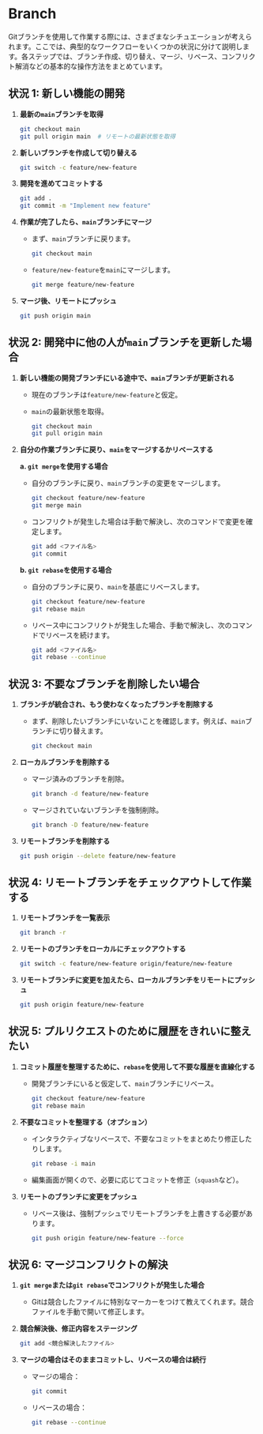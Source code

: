 # Branch

Gitブランチを使用して作業する際には、さまざまなシチュエーションが考えられます。ここでは、典型的なワークフローをいくつかの状況に分けて説明します。各ステップでは、ブランチ作成、切り替え、マージ、リベース、コンフリクト解消などの基本的な操作方法をまとめています。

## **状況 1: 新しい機能の開発**

1. **最新の`main`ブランチを取得**

   ```bash
   git checkout main
   git pull origin main  # リモートの最新状態を取得
   ```

2. **新しいブランチを作成して切り替える**

   ```bash
   git switch -c feature/new-feature
   ```

3. **開発を進めてコミットする**

   ```bash
   git add .
   git commit -m "Implement new feature"
   ```

4. **作業が完了したら、`main`ブランチにマージ**
   - まず、`main`ブランチに戻ります。

     ```bash
     git checkout main
     ```

   - `feature/new-feature`を`main`にマージします。

     ```bash
     git merge feature/new-feature
     ```

5. **マージ後、リモートにプッシュ**

   ```bash
   git push origin main
   ```

## **状況 2: 開発中に他の人が`main`ブランチを更新した場合**

1. **新しい機能の開発ブランチにいる途中で、`main`ブランチが更新される**
   - 現在のブランチは`feature/new-feature`と仮定。
   - `main`の最新状態を取得。

     ```bash
     git checkout main
     git pull origin main
     ```

2. **自分の作業ブランチに戻り、`main`をマージするかリベースする**

   **a. `git merge`を使用する場合**
   - 自分のブランチに戻り、`main`ブランチの変更をマージします。

     ```bash
     git checkout feature/new-feature
     git merge main
     ```

   - コンフリクトが発生した場合は手動で解決し、次のコマンドで変更を確定します。

     ```bash
     git add <ファイル名>
     git commit
     ```

   **b. `git rebase`を使用する場合**
   - 自分のブランチに戻り、`main`を基底にリベースします。

     ```bash
     git checkout feature/new-feature
     git rebase main
     ```

   - リベース中にコンフリクトが発生した場合、手動で解決し、次のコマンドでリベースを続けます。

     ```bash
     git add <ファイル名>
     git rebase --continue
     ```

## **状況 3: 不要なブランチを削除したい場合**

1. **ブランチが統合され、もう使わなくなったブランチを削除する**
   - まず、削除したいブランチにいないことを確認します。例えば、`main`ブランチに切り替えます。

     ```bash
     git checkout main
     ```

2. **ローカルブランチを削除する**
   - マージ済みのブランチを削除。

     ```bash
     git branch -d feature/new-feature
     ```

   - マージされていないブランチを強制削除。

     ```bash
     git branch -D feature/new-feature
     ```

3. **リモートブランチを削除する**

   ```bash
   git push origin --delete feature/new-feature
   ```

## **状況 4: リモートブランチをチェックアウトして作業する**

1. **リモートブランチを一覧表示**

   ```bash
   git branch -r
   ```

2. **リモートのブランチをローカルにチェックアウトする**

   ```bash
   git switch -c feature/new-feature origin/feature/new-feature
   ```

3. **リモートブランチに変更を加えたら、ローカルブランチをリモートにプッシュ**

   ```bash
   git push origin feature/new-feature
   ```

## **状況 5: プルリクエストのために履歴をきれいに整えたい**

1. **コミット履歴を整理するために、`rebase`を使用して不要な履歴を直線化する**
   - 開発ブランチにいると仮定して、`main`ブランチにリベース。

     ```bash
     git checkout feature/new-feature
     git rebase main
     ```

2. **不要なコミットを整理する（オプション）**
   - インタラクティブなリベースで、不要なコミットをまとめたり修正したりします。

     ```bash
     git rebase -i main
     ```

   - 編集画面が開くので、必要に応じてコミットを修正（`squash`など）。

3. **リモートのブランチに変更をプッシュ**
   - リベース後は、強制プッシュでリモートブランチを上書きする必要があります。

     ```bash
     git push origin feature/new-feature --force
     ```

## **状況 6: マージコンフリクトの解決**

1. **`git merge`または`git rebase`でコンフリクトが発生した場合**
   - Gitは競合したファイルに特別なマーカーをつけて教えてくれます。競合ファイルを手動で開いて修正します。

2. **競合解決後、修正内容をステージング**

   ```bash
   git add <競合解決したファイル>
   ```

3. **マージの場合はそのままコミットし、リベースの場合は続行**
   - マージの場合：

     ```bash
     git commit
     ```

   - リベースの場合：

     ```bash
     git rebase --continue
     ```
